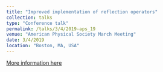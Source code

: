 ```yaml
---
title: "Improved implementation of reflection operators"
collection: talks
type: "Conference talk"
permalink: /talks/3/4/2019-aps_19
venue: "American Physical Society March Meeting"
date: 3/4/2019
location: "Boston, MA, USA"
---
```


[More information here](https://meetings.aps.org/Meeting/MAR19/Session/X28.1)
